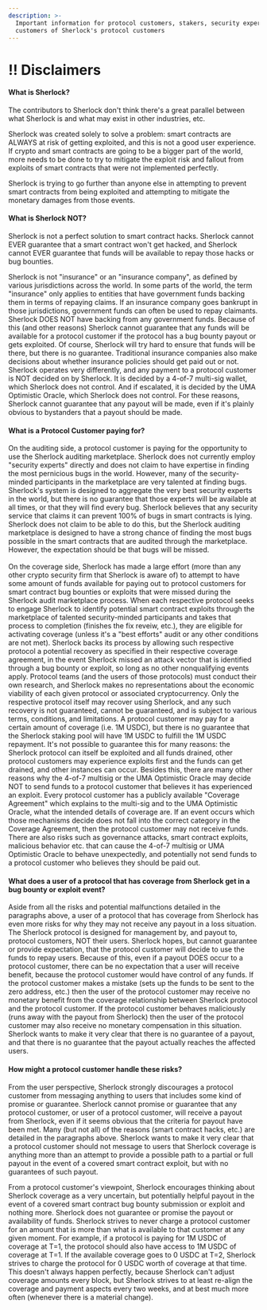 ```yaml
---
description: >-
  Important information for protocol customers, stakers, security experts, and
  customers of Sherlock's protocol customers
---
```


# ‼ Disclaimers

#### What is Sherlock?

The contributors to Sherlock don't think there's a great parallel between what Sherlock is and what may exist in other industries, etc.&#x20;

Sherlock was created solely to solve a problem: smart contracts are ALWAYS at risk of getting exploited, and this is not a good user experience. If crypto and smart contracts are going to be a bigger part of the world, more needs to be done to try to mitigate the exploit risk and fallout from exploits of smart contracts that were not implemented perfectly.&#x20;

Sherlock is trying to go further than anyone else in attempting to prevent smart contracts from being exploited and attempting to mitigate the monetary damages from those events.&#x20;

#### What is Sherlock NOT?

Sherlock is not a perfect solution to smart contract hacks. Sherlock cannot EVER guarantee that a smart contract won't get hacked, and Sherlock cannot EVER guarantee that funds will be available to repay those hacks or bug bounties. &#x20;

Sherlock is not "insurance" or an "insurance company", as defined by various jurisdictions across the world. In some parts of the world, the term "insurance" only applies to entities that have government funds backing them in terms of repaying claims. If an insurance company goes bankrupt in those jurisdictions, government funds can often be used to repay claimants. Sherlock DOES NOT have backing from any government funds. Because of this (and other reasons) Sherlock cannot guarantee that any funds will be available for a protocol customer if the protocol has a bug bounty payout or gets exploited. Of course, Sherlock will try hard to ensure that funds will be there, but there is no guarantee. Traditional insurance companies also make decisions about whether insurance policies should get paid out or not. Sherlock operates very differently, and any payment to a protocol customer is NOT decided on by Sherlock. It is decided by a 4-of-7 multi-sig wallet, which Sherlock does not control. And if escalated, it is decided by the UMA Optimistic Oracle, which Sherlock does not control. For these reasons, Sherlock cannot guarantee that any payout will be made, even if it's plainly obvious to bystanders that a payout should be made.&#x20;

#### What is a Protocol Customer paying for?

On the auditing side, a protocol customer is paying for the opportunity to use the Sherlock auditing marketplace. Sherlock does not currently employ "security experts" directly and does not claim to have expertise in finding the most pernicious bugs in the world. However, many of the security-minded participants in the marketplace are very talented at finding bugs. Sherlock's system is designed to aggregate the very best security experts in the world, but there is no guarantee that those experts will be available at all times, or that they will find every bug. Sherlock believes that any security service that claims it can prevent 100% of bugs in smart contracts is lying. Sherlock does not claim to be able to do this, but the Sherlock auditing marketplace is designed to have a strong chance of finding the most bugs possible in the smart contracts that are audited through the marketplace. However, the expectation should be that bugs will be missed. \
\
On the coverage side, Sherlock has made a large effort (more than any other crypto security firm that Sherlock is aware of) to attempt to have some amount of funds available for paying out to protocol customers for smart contract bug bounties or exploits that were missed during the Sherlock audit marketplace process. When each respective protocol seeks to engage Sherlock to identify potential smart contract exploits through the marketplace of talented security-minded participants and takes that process to completion (finishes the fix reveiw, etc.), they are eligible for activating coverage (unless it's a "best efforts" audit or any other conditions are not met). Sherlock backs its process by allowing such respective protocol a potential recovery as specified in their respective coverage agreement, in the event Sherlock missed an attack vector that is identified through a bug bounty or exploit, so long as no other nonqualifying events apply. Protocol teams (and the users of those protocols) must conduct their own research, and Sherlock makes no representations about the economic viability of each given protocol or associated cryptocurrency. Only the respective protocol itself may recover using Sherlock, and any such recovery is not guaranteed, cannot be guaranteed, and is subject to various terms, conditions, and limitations. A protocol customer may pay for a certain amount of coverage (i.e. 1M USDC), but there is no guarantee that the Sherlock staking pool will have 1M USDC to fulfill the 1M USDC repayment. It's not possible to guarantee this for many reasons: the Sherlock protocol can itself be exploited and all funds drained, other protocol customers may experience exploits first and the funds can get drained, and other instances can occur. Besides this, there are many other reasons why the 4-of-7 multisig or the UMA Optimistic Oracle may decide NOT to send funds to a protocol customer that believes it has experienced an exploit. Every protocol customer has a publicly available "Coverage Agreement" which explains to the multi-sig and to the UMA Optimistic Oracle, what the intended details of coverage are. If an event occurs which those mechanisms decide does not fall into the correct category in the Coverage Agreement, then the protocol customer may not receive funds. There are also risks such as governance attacks, smart contract exploits, malicious behavior etc. that can cause the 4-of-7 multisig or UMA Optimistic Oracle to behave unexpectedly, and potentially not send funds to a protocol customer who believes they should be paid out.&#x20;

#### What does a user of a protocol that has coverage from Sherlock get in a bug bounty or exploit event?

Aside from all the risks and potential malfunctions detailed in the paragraphs above, a user of a protocol that has coverage from Sherlock has even more risks for why they may not receive any payout in a loss situation. The Sherlock protocol is designed for management by, and payout to, protocol customers, NOT their users. Sherlock hopes, but cannot guarantee or provide expectation, that the protocol customer will decide to use the funds to repay users. Because of this, even if a payout DOES occur to a protocol customer, there can be no expectation that a user will receive benefit, because the protocol customer would have control of any funds. If the protocol customer makes a mistake (sets up the funds to be sent to the zero address, etc.) then the user of the protocol customer may receive no monetary benefit from the coverage relationship between Sherlock protocol and the protocol customer. If the protocol customer behaves maliciously (runs away with the payout from Sherlock) then the user of the protocol customer may also receive no monetary compensation in this situation. Sherlock wants to make it very clear that there is no guarantee of a payout, and that there is no guarantee that the payout actually reaches the affected users.

#### How might a protocol customer handle these risks?

From the user perspective, Sherlock strongly discourages a protocol customer from messaging anything to users that includes some kind of promise or guarantee. Sherlock cannot promise or guarantee that any protocol customer, or user of a protocol customer, will receive a payout from Sherlock, even if it seems obvious that the criteria for payout have been met. Many (but not all) of the reasons (smart contract hacks, etc.) are detailed in the paragraphs above. Sherlock wants to make it very clear that a protocol customer should not message to users that Sherlock coverage is anything more than an attempt to provide a possible path to a partial or full payout in the event of a covered smart contract exploit, but with no guarantees of such payout.&#x20;

From a protocol customer's viewpoint, Sherlock encourages thinking about Sherlock coverage as a very uncertain, but potentially helpful payout in the event of a covered smart contract bug bounty submission or exploit and nothing more. Sherlock does not guarantee or promise the payout or availability of funds. Sherlock strives to never charge a protocol customer for an amount that is more than what is available to that customer at any given moment. For example, if a protocol is paying for 1M USDC of coverage at T=1, the protocol should also have access to 1M USDC of coverage at T=1. If the available coverage goes to 0 USDC at T=2, Sherlock strives to charge the protocol for 0 USDC worth of coverage at that time. This doesn't always happen perfectly, because Sherlock can't adjust coverage amounts every block, but Sherlock strives to at least re-align the coverage and payment aspects every two weeks, and at best much more often (whenever there is a material change).&#x20;
